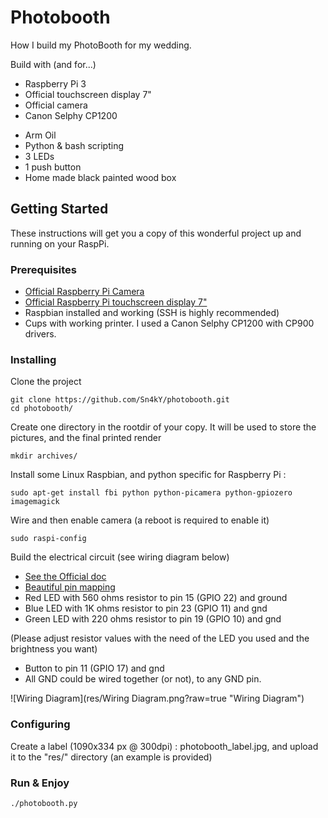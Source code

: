 # Photobooth

How I build my PhotoBooth for my wedding.

Build with (and for...)
* Raspberry Pi 3
* Official touchscreen display 7"
* Official camera
* Canon Selphy CP1200
- Arm Oil
- Python & bash scripting
- 3 LEDs
- 1 push button
- Home made black painted wood box

## Getting Started

These instructions will get you a copy of this wonderful project up and running on your RaspPi.

### Prerequisites

* [Official Raspberry Pi Camera](https://www.raspberrypi.org/products/camera-module-v2/)
* [Official Raspberry Pi touchscreen display 7"](https://www.raspberrypi.org/products/raspberry-pi-touch-display/)
* Raspbian installed and working (SSH is highly recommended)
* Cups with working printer. I used a Canon Selphy CP1200 with CP900 drivers.

### Installing

Clone the project
```
git clone https://github.com/Sn4kY/photobooth.git
cd photobooth/
```
Create one directory in the rootdir of your copy. It will be used to store the pictures, and the final printed render
```
mkdir archives/
```

Install some Linux Raspbian, and python specific for Raspberry Pi :
```
sudo apt-get install fbi python python-picamera python-gpiozero imagemagick
```

Wire and then enable camera (a reboot is required to enable it)
```
sudo raspi-config
```

Build the electrical circuit (see wiring diagram below)
* [See the Official doc](https://www.raspberrypi.org/documentation/usage/gpio-plus-and-raspi2/README.md)
* [Beautiful pin mapping](https://docs.microsoft.com/en-us/windows/iot-core/learn-about-hardware/pinmappings/pinmappingsrpi)
* Red LED with 560 ohms resistor to pin 15 (GPIO 22) and ground
* Blue LED with 1K ohms resistor to pin 23 (GPIO 11) and gnd
* Green LED with 220 ohms resistor to pin 19 (GPIO 10) and gnd

(Please adjust resistor values with the need of the LED you used and the brightness you want)
* Button to pin 11 (GPIO 17) and gnd
* All GND could be wired together (or not), to any GND pin.

![Wiring Diagram](res/Wiring Diagram.png?raw=true "Wiring Diagram")

### Configuring
Create a label (1090x334 px @ 300dpi) : photobooth_label.jpg, and upload it to the "res/" directory (an example is provided)

### Run & Enjoy
```
./photobooth.py
```
